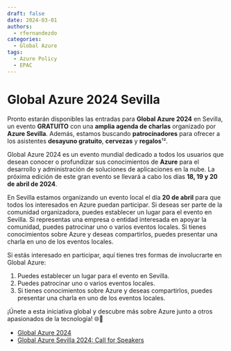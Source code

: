 ```yaml
---
draft: false
date: 2024-03-01
authors:
  - rfernandezdo
categories:
  - Global Azure
tags:
  - Azure Policy
  - EPAC  
---
```


# Global Azure 2024 Sevilla

Pronto estarán disponibles las entradas para **Global Azure 2024** en Sevilla, un evento **GRATUITO** con una **amplia agenda de charlas** organizado por **Azure Sevilla**. Además, estamos buscando **patrocinadores** para ofrecer a los asistentes **desayuno gratuito**, **cervezas** y **regalos**¹².

Global Azure 2024 es un evento mundial dedicado a todos los usuarios que desean conocer o profundizar sus conocimientos de **Azure** para el desarrollo y administración de soluciones de aplicaciones en la nube. La próxima edición de este gran evento se llevará a cabo los días **18, 19 y 20 de abril de 2024**.

En Sevilla estamos organizando un evento local el día **20 de abril** para que todos los interesados en Azure puedan participar. Si deseas ser parte de la comunidad organizadora, puedes establecer un lugar para el evento en Sevilla. Si representas una empresa o entidad interesada en apoyar la comunidad, puedes patrocinar uno o varios eventos locales. Si tienes conocimientos sobre Azure y deseas compartirlos, puedes presentar una charla en uno de los eventos locales.


Si estás interesado en participar, aquí tienes tres formas de involucrarte en Global Azure:

1. Puedes establecer un lugar para el evento en Sevilla.
2. Puedes patrocinar uno o varios eventos locales.
3. Si tienes conocimientos sobre Azure y deseas compartirlos, puedes presentar una charla en uno de los eventos locales.

¡Únete a esta iniciativa global y descubre más sobre Azure junto a otros apasionados de la tecnología! 🌐🔵

- [Global Azure 2024](https://globalazure.net/)
- [Global Azure Sevilla 2024: Call for Speakers](https://sessionize.com/global-azure-sevilla-2024/)
